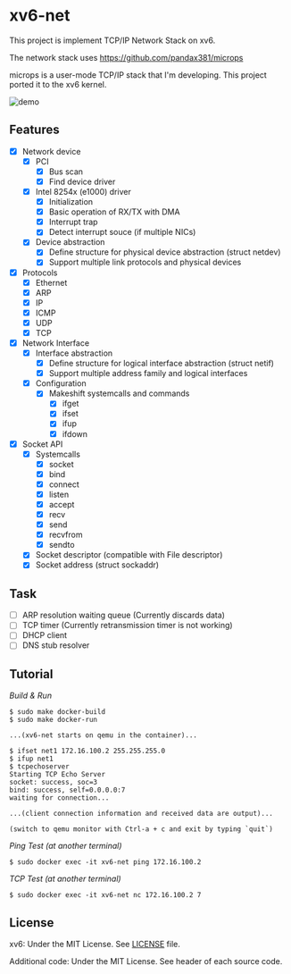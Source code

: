 xv6-net
=======
This project is implement TCP/IP Network Stack on xv6.

The network stack uses https://github.com/pandax381/microps

microps is a user-mode TCP/IP stack that I'm developing.
This project ported it to the xv6 kernel.

![demo](https://github.com/pandax381/xv6-net/blob/net/doc/demo.gif)

## Features

- [x] Network device
  - [x] PCI
    - [x] Bus scan
    - [x] Find device driver
  - [x] Intel 8254x (e1000) driver
    - [x] Initialization
    - [x] Basic operation of RX/TX with DMA
    - [x] Interrupt trap
    - [x] Detect interrupt souce (if multiple NICs)
  - [x] Device abstraction
    - [x] Define structure for physical device abstraction (struct netdev)
    - [x] Support multiple link protocols and physical devices
- [x] Protocols
  - [x] Ethernet
  - [x] ARP
  - [x] IP
  - [x] ICMP
  - [x] UDP
  - [x] TCP
- [x] Network Interface
  - [x] Interface abstraction
    - [x] Define structure for logical interface abstraction (struct netif)
    - [x] Support multiple address family and logical interfaces
  - [x] Configuration
    - [x] Makeshift systemcalls and commands
      - [x] ifget
      - [x] ifset
      - [x] ifup
      - [x] ifdown
- [x] Socket API
  - [x] Systemcalls
    - [x] socket
    - [x] bind
    - [x] connect
    - [x] listen
    - [x] accept
    - [x] recv
    - [x] send
    - [x] recvfrom
    - [x] sendto
  - [x] Socket descriptor (compatible with File descriptor)
  - [x] Socket address (struct sockaddr)

## Task

- [ ] ARP resolution waiting queue (Currently discards data)
- [ ] TCP timer (Currently retransmission timer is not working)
- [ ] DHCP client
- [ ] DNS stub resolver

## Tutorial

*Build & Run*
```
$ sudo make docker-build
$ sudo make docker-run

...(xv6-net starts on qemu in the container)...

$ ifset net1 172.16.100.2 255.255.255.0
$ ifup net1
$ tcpechoserver
Starting TCP Echo Server
socket: success, soc=3
bind: success, self=0.0.0.0:7
waiting for connection...

...(client connection information and received data are output)...

(switch to qemu monitor with Ctrl-a + c and exit by typing `quit`)
```

*Ping Test (at another terminal)*
```
$ sudo docker exec -it xv6-net ping 172.16.100.2
```

*TCP Test (at another terminal)*
```
$ sudo docker exec -it xv6-net nc 172.16.100.2 7
```

## License

xv6: Under the MIT License. See [LICENSE](./LICENSE) file.

Additional code: Under the MIT License. See header of each source code.
